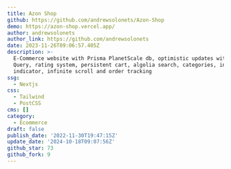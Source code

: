 ```yaml
---
title: Azon Shop
github: https://github.com/andrewsolonets/Azon-Shop
demo: https://azon-shop.vercel.app/
author: andrewsolonets
author_link: https://github.com/andrewsolonets
date: 2023-11-26T09:06:57.405Z
description: >-
  E-Commerce website with Prisma PlanetScale db, optimistic updates with React
  Query, rating system, persistent cart, algolia search, categories, in stock
  indicator, infinite scroll and order tracking
ssg:
  - Nextjs
css:
  - Tailwind
  - PostCSS
cms: []
category:
  - Ecommerce
draft: false
publish_date: '2022-11-30T19:47:15Z'
update_date: '2024-10-18T09:07:56Z'
github_star: 73
github_fork: 9
---
```

